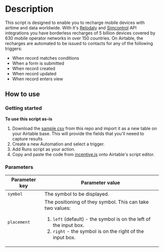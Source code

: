 # Description
This script is designed to enable you to recharge mobile devices with airtime and data worldwide. With it's [Relodaly](https://reloadly.com) and [Simcontrol](https://simcontrol.co.za) API integrations you have borderless recharges of 5 billion devices covered by 630 mobile operator networks in over 150 countries. On Airtable, the recharges are automated to be issued to contacts for any of the following triggers:
- When record matches conditions
- When a form is submitted
- When record created
- When record updated
- When record enters view

## How to use

### Getting started

**To use this script as-is**

1. Download the [sample csv]() from this repo and import it as a new table on your Airtable base. This will provide the fields that you'll neeed to capture results
2. Create a new Automation and select a trigger.
3. Add Runs script as your action.
4. Copy and paste the code from [incentive.js](https://github.com/ikapadata/Airtable/blob/new-edits/Airtime%20%26%20Data%20Distribution/incentives.js) onto Airtable's script editor.

### Parameters

| Parameter key | Parameter value |
| --- | --- |
| `symbol` | The symbol to be displayed.|
| `placement` | The positioning of they symbol. This can take two values: <br> <ol><li>`left` (default) - the symbol is on the left of the input box. </li><li>`right` - the symbol is on the right of the input box.</li></ol>|
